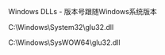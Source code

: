 Windows DLLs - 版本号跟随Windows系统版本

  C:\Windows\System32\glu32.dll
  
  C:\Windows\SysWOW64\glu32.dll
